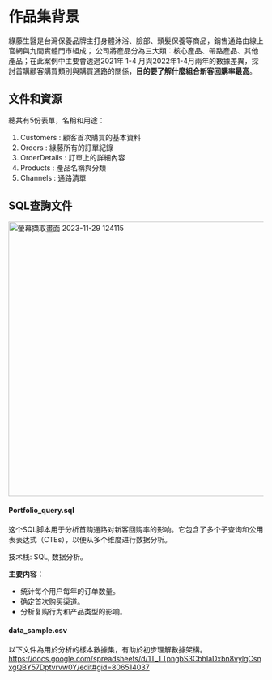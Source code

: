 # 作品集背景

綠藤生醫是台灣保養品牌主打身體沐浴、臉部、頭髮保養等商品，銷售通路由線上官網與九間實體門市組成；
公司將產品分為三大類：核心產品、帶路產品、其他產品；在此案例中主要會透過2021年 1-4 月與2022年1-4月兩年的數據差異，探討首購顧客購買類別與購買通路的關係，**目的要了解什麼組合新客回購率最高**。


## 文件和資源

總共有5份表單，名稱和用途：
1. Customers : 顧客首次購買的基本資料
2. Orders : 綠藤所有的訂單紀錄
3. OrderDetails : 訂單上的詳細內容
4. Products : 產品名稱與分類
5. Channels : 通路清單

## SQL查詢文件

<img width="542" alt="螢幕擷取畫面 2023-11-29 124115" src="https://github.com/Woody5511/Woody/assets/134402371/a08744bf-b2b6-4cdd-84b6-be017bb194c0">


#### Portfolio_query.sql
这个SQL脚本用于分析首购通路对新客回购率的影响。它包含了多个子查询和公用表表达式（CTEs），以便从多个维度进行数据分析。

技术栈: SQL, 数据分析。

**主要内容**：
- 统计每个用户每年的订单数量。
- 确定首次购买渠道。
- 分析复购行为和产品类型的影响。

#### data_sample.csv
以下文件為用於分析的樣本數據集，有助於初步理解數據架構。
https://docs.google.com/spreadsheets/d/1T_TTpngbS3CbhIaDxbn8vylgCsnxgQBY57Dptvrvw0Y/edit#gid=806514037



